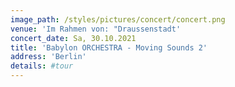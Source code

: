 ```yaml
---
image_path: /styles/pictures/concert/concert.png
venue: 'Im Rahmen von: "Draussenstadt'
concert_date: Sa, 30.10.2021
title: 'Babylon ORCHESTRA - Moving Sounds 2'
address: 'Berlin'
details: #tour
---
```

